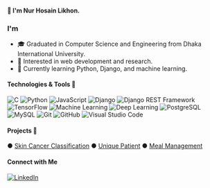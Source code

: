 #### 👋 I'm Nur Hosain Likhon.

### I'm
- 🎓 Graduated in Computer Science and Engineering from Dhaka International University.
- 👀 Interested in web development and research.
- 🌱 Currently learning Python, Django, and machine learning.

#### Technologies & Tools 🔧

![C](https://img.shields.io/badge/-C-555555?style=flat-square&logo=c)
![Python](https://img.shields.io/badge/-Python-3776AB?style=flat-square&logo=Python)
![JavaScript](https://img.shields.io/badge/-JavaScript-F7DF1E?style=flat-square&logo=javascript&logoColor=black)
![Django](https://img.shields.io/badge/-Django-092E20?style=flat-square&logo=django)
![Django REST Framework](https://img.shields.io/badge/-Django%20REST%20Framework-092E20?style=flat-square&logo=django)
![TensorFlow](https://img.shields.io/badge/-TensorFlow-FF6F00?style=flat-square&logo=tensorflow&logoColor=white)
![Machine Learning](https://img.shields.io/badge/-Machine%20Learning-FF6F00?style=flat-square&logo=TensorFlow&logoColor=white)
![Deep Learning](https://img.shields.io/badge/-Deep%20Learning-FF6F00?style=flat-square&logo=keras&logoColor=white)
![PostgreSQL](https://img.shields.io/badge/-PostgreSQL-336791?style=flat-square&logo=postgresql)
![MySQL](https://img.shields.io/badge/-MySQL-4479A1?style=flat-square&logo=mysql)
![Git](https://img.shields.io/badge/-Git-F05032?style=flat-square&logo=git&logoColor=white)
![GitHub](https://img.shields.io/badge/-GitHub-181717?style=flat-square&logo=github)
![Visual Studio Code](https://img.shields.io/badge/-Visual%20Studio%20Code-007ACC?style=flat-square&logo=visual-studio-code)

#### Projects 🌟

&#9679; [Skin Cancer Classification](https://github.com/bithunger/skin_cancer_classification) &#9679; [Unique Patient](https://github.com/bithunger/Unique-Patient) &#9679; [Meal Management](https://github.com/bithunger/meal_management)

#### Connect with Me 
[![LinkedIn](https://img.shields.io/badge/-LinkedIn-blue?style=flat-square&logo=linkedin&logoColor=white)](https://www.linkedin.com/in/nur-hosain-likhon/)

